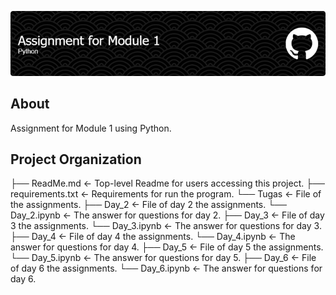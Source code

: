 ![header](github-header-image.png)

## About
Assignment for Module 1 using Python.

## Project Organization

├── ReadMe.md               <- Top-level Readme for users accessing this project.
├── requirements.txt        <- Requirements for run the program.
└── Tugas                   <- File of the assignments.
  ├── Day_2                 <- File of day 2 the assignments.
    └── Day_2.ipynb         <- The answer for questions for day 2.
  ├── Day_3                 <- File of day 3 the assignments.
    └── Day_3.ipynb         <- The answer for questions for day 3.
  ├── Day_4                 <- File of day 4 the assignments.
    └── Day_4.ipynb         <- The answer for questions for day 4.
  ├── Day_5                 <- File of day 5 the assignments.
    └── Day_5.ipynb         <- The answer for questions for day 5.
  ├── Day_6                 <- File of day 6 the assignments.
    └── Day_6.ipynb         <- The answer for questions for day 6.
